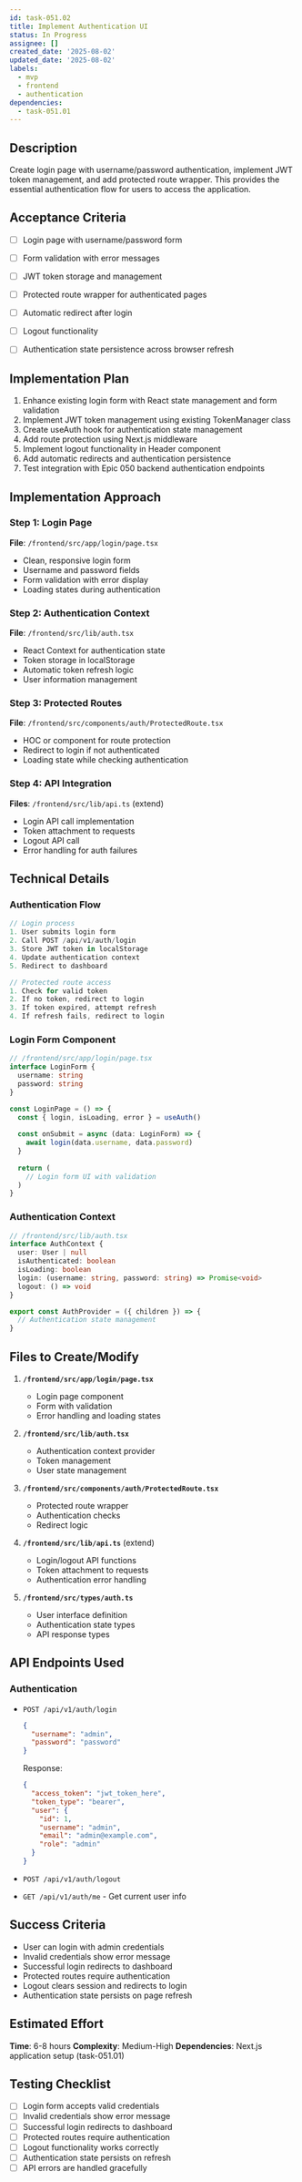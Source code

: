 ```yaml
---
id: task-051.02
title: Implement Authentication UI
status: In Progress
assignee: []
created_date: '2025-08-02'
updated_date: '2025-08-02'
labels:
  - mvp
  - frontend
  - authentication
dependencies:
  - task-051.01
---
```


## Description

Create login page with username/password authentication, implement JWT token management, and add protected route wrapper. This provides the essential authentication flow for users to access the application.

## Acceptance Criteria

- [ ] Login page with username/password form
- [ ] Form validation with error messages
- [ ] JWT token storage and management
- [ ] Protected route wrapper for authenticated pages
- [ ] Automatic redirect after login
- [ ] Logout functionality
- [ ] Authentication state persistence across browser refresh


## Implementation Plan

1. Enhance existing login form with React state management and form validation
2. Implement JWT token management using existing TokenManager class 
3. Create useAuth hook for authentication state management
4. Add route protection using Next.js middleware
5. Implement logout functionality in Header component
6. Add automatic redirects and authentication persistence
7. Test integration with Epic 050 backend authentication endpoints
## Implementation Approach

### Step 1: Login Page
**File**: `/frontend/src/app/login/page.tsx`
- Clean, responsive login form
- Username and password fields
- Form validation with error display
- Loading states during authentication

### Step 2: Authentication Context
**File**: `/frontend/src/lib/auth.tsx`
- React Context for authentication state
- Token storage in localStorage
- Automatic token refresh logic
- User information management

### Step 3: Protected Routes
**File**: `/frontend/src/components/auth/ProtectedRoute.tsx`
- HOC or component for route protection
- Redirect to login if not authenticated
- Loading state while checking authentication

### Step 4: API Integration
**Files**: `/frontend/src/lib/api.ts` (extend)
- Login API call implementation
- Token attachment to requests
- Logout API call
- Error handling for auth failures

## Technical Details

### Authentication Flow
```typescript
// Login process
1. User submits login form
2. Call POST /api/v1/auth/login
3. Store JWT token in localStorage
4. Update authentication context
5. Redirect to dashboard

// Protected route access
1. Check for valid token
2. If no token, redirect to login
3. If token expired, attempt refresh
4. If refresh fails, redirect to login
```

### Login Form Component
```typescript
// /frontend/src/app/login/page.tsx
interface LoginForm {
  username: string
  password: string
}

const LoginPage = () => {
  const { login, isLoading, error } = useAuth()
  
  const onSubmit = async (data: LoginForm) => {
    await login(data.username, data.password)
  }
  
  return (
    // Login form UI with validation
  )
}
```

### Authentication Context
```typescript
// /frontend/src/lib/auth.tsx
interface AuthContext {
  user: User | null
  isAuthenticated: boolean
  isLoading: boolean
  login: (username: string, password: string) => Promise<void>
  logout: () => void
}

export const AuthProvider = ({ children }) => {
  // Authentication state management
}
```

## Files to Create/Modify

1. **`/frontend/src/app/login/page.tsx`**
   - Login page component
   - Form with validation
   - Error handling and loading states

2. **`/frontend/src/lib/auth.tsx`**
   - Authentication context provider
   - Token management
   - User state management

3. **`/frontend/src/components/auth/ProtectedRoute.tsx`**
   - Protected route wrapper
   - Authentication checks
   - Redirect logic

4. **`/frontend/src/lib/api.ts`** (extend)
   - Login/logout API functions
   - Token attachment to requests
   - Authentication error handling

5. **`/frontend/src/types/auth.ts`**
   - User interface definition
   - Authentication state types
   - API response types

## API Endpoints Used

### Authentication
- `POST /api/v1/auth/login`
  ```json
  {
    "username": "admin",
    "password": "password"
  }
  ```
  Response:
  ```json
  {
    "access_token": "jwt_token_here",
    "token_type": "bearer",
    "user": {
      "id": 1,
      "username": "admin",
      "email": "admin@example.com",
      "role": "admin"
    }
  }
  ```

- `POST /api/v1/auth/logout`
- `GET /api/v1/auth/me` - Get current user info

## Success Criteria

- User can login with admin credentials
- Invalid credentials show error message
- Successful login redirects to dashboard
- Protected routes require authentication
- Logout clears session and redirects to login
- Authentication state persists on page refresh

## Estimated Effort

**Time**: 6-8 hours
**Complexity**: Medium-High
**Dependencies**: Next.js application setup (task-051.01)

## Testing Checklist

- [ ] Login form accepts valid credentials
- [ ] Invalid credentials show error message
- [ ] Successful login redirects to dashboard
- [ ] Protected routes require authentication
- [ ] Logout functionality works correctly
- [ ] Authentication state persists on refresh
- [ ] API errors are handled gracefully
